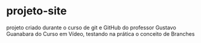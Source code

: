 # projeto-site
 projeto criado durante o curso de git e GitHub do professor Gustavo Guanabara do Curso em Vídeo, testando na prática o conceito de Branches
